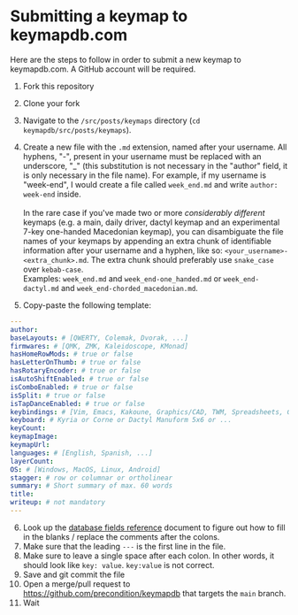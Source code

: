 # Submitting a keymap to keymapdb.com

Here are the steps to follow in order to submit a new keymap to keymapdb.com. A GitHub account will be required.

1. Fork this repository
2. Clone your fork
3. Navigate to the `/src/posts/keymaps` directory (`cd keymapdb/src/posts/keymaps`).
4. Create a new file with the `.md` extension, named after your username. All hyphens, "-", present in your username must be replaced with an underscore, "\_" (this substitution is not necessary in the "author" field, it is only necessary in the file name). For example, if my username is "week-end", I would create a file called `week_end.md` and write `author: week-end` inside.
<br><br>
In the rare case if you've made two or more *considerably different* keymaps (e.g. a main, daily driver, dactyl keymap and an experimental 7-key one-handed Macedonian keymap), you can disambiguate the file names of your keymaps by appending an extra chunk of identifiable information after your username and a hyphen, like so: `<your_username>-<extra_chunk>.md`. The extra chunk should preferably use `snake_case` over `kebab-case`.<br>
Examples: `week_end.md` and `week_end-one_handed.md` or `week_end-dactyl.md` and `week_end-chorded_macedonian.md`.

5. Copy-paste the following template:
```yaml
---
author:
baseLayouts: # [QWERTY, Colemak, Dvorak, ...]
firmwares: # [QMK, ZMK, Kaleidoscope, KMonad]
hasHomeRowMods: # true or false
hasLetterOnThumb: # true or false
hasRotaryEncoder: # true or false
isAutoShiftEnabled: # true or false
isComboEnabled: # true or false
isSplit: # true or false
isTapDanceEnabled: # true or false
keybindings: # [Vim, Emacs, Kakoune, Graphics/CAD, TWM, Spreadsheets, Gaming]
keyboard: # Kyria or Corne or Dactyl Manuform 5x6 or ...
keyCount:
keymapImage:
keymapUrl:
languages: # [English, Spanish, ...]
layerCount:
OS: # [Windows, MacOS, Linux, Android]
stagger: # row or columnar or ortholinear
summary: # Short summary of max. 60 words
title:
writeup: # not mandatory
---
```
6. Look up the [database fields reference](db_fields_reference.md) document to figure out how to fill in the blanks / replace the comments after the colons.
7. Make sure that the leading `---` is the first line in the file.
8. Make sure to leave a single space after each colon. In other words, it should look like `key: value`. `key:value` is not correct.
9. Save and git commit the file
10. Open a merge/pull request to https://github.com/precondition/keymapdb that targets the `main` branch.
11. Wait
